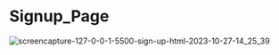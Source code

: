 # Signup_Page
![screencapture-127-0-0-1-5500-sign-up-html-2023-10-27-14_25_39](https://github.com/prince-kalariya/Signup_Page/assets/144786526/5a49d8db-8231-4d73-8f42-e9a88fc3e639)
